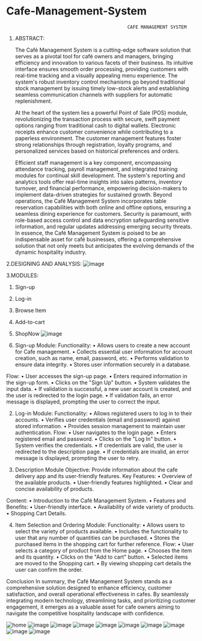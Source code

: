 # Cafe-Management-System
                                                 CAFE MANAGEMENT SYSTEM
	
1. ABSTRACT:

   The Café Management System is a cutting-edge software solution that serves as a pivotal tool for café owners and managers, bringing efficiency and innovation to various facets of their business. Its intuitive interface ensures smooth order processing, providing customers with real-time tracking and a visually appealing menu experience. The system's robust inventory control mechanisms go beyond traditional stock management by issuing timely low-stock alerts and establishing seamless communication channels with suppliers for automatic replenishment.

    At the heart of the system lies a powerful Point of Sale (POS) module, revolutionizing the transaction process with secure, swift payment options ranging from traditional cash to digital wallets. Electronic receipts enhance customer convenience while contributing to a paperless environment. The customer management features foster strong relationships through registration, loyalty programs, and personalized services based on historical preferences and orders.

    Efficient staff management is a key component, encompassing attendance tracking, payroll management, and integrated training modules for continual skill development. The system's reporting and analytics tools offer real-time insights into sales patterns, inventory turnover, and financial performance, empowering decision-makers to implement data-driven strategies for sustained growth.
   Beyond operations, the Café Management System incorporates table reservation capabilities with both online and offline options, ensuring a seamless dining experience for customers. Security is paramount, with role-based access control and data encryption safeguarding sensitive information, and regular updates addressing emerging security threats.
   In essence, the Café Management System is poised to be an indispensable asset for café businesses, offering a comprehensive solution that not only meets but anticipates the evolving demands of the dynamic hospitality industry.

	
2.DESIGNING  AND ANALYSIS:
![image](https://github.com/Selvashankari/Cafe-Management-System/assets/139032221/5c067b3d-8516-4a61-b326-65c004ce6d88)

3.MODULES:
1.	Sign-up
2.	Log-in
3.	Browse Item
4.	Add-to-cart
5.	ShopNow
![image](https://github.com/Selvashankari/Cafe-Management-System/assets/139032221/1aba02cc-d052-4ff5-a6df-d8f774ed128c)

1. Sign-up Module:
Functionality:
 •	Allows users to create a new account for Cafe management.
 •	Collects essential user information for account creation, such as name, email, password, etc.
 •	Performs validation to ensure data integrity.
 •	Stores user information securely in a database.

Flow:
 •	User accesses the sign-up page.
 •	Enters required information in the sign-up form.
 •	Clicks on the "Sign Up" button.
 •	System validates the input data.
 •	If validation is successful, a new user account is created, and the user is redirected to the login page.
 •	If validation fails, an error message is displayed, prompting the user to correct the input.

2. Log-in Module:
Functionality:
 •	Allows registered users to log in to their accounts.
 •	Verifies user credentials (email and password) against stored information.
 •	Provides session management to maintain user authentication.
Flow:
 •	User navigates to the login page.
 •	Enters registered email and password.
 •	Clicks on the "Log In" button.
 •	System verifies the credentials.
 •	If credentials are valid, the user is redirected to the description page.
 •	If credentials are invalid, an error message is displayed, prompting the user to retry.

3. Description Module
Objective:
  Provide information about the cafe delivery app and its user-friendly features.
Key Features:
 •	Overview of the available products.
 •	User-friendly features highlighted.
 •	Clear and concise availability of products.

Content:
 •	Introduction to the Café Management System.
 •	Features and Benefits:
 •	User-friendly interface.
 •	Availability of wide variety of products.
 •	Shopping Cart Details.

4. Item Selection and Ordering Module:
Functionality:
 •	Allows users to select the variety of products available.
 •	Includes the functionality to user that any number of quantities can be purchased.
 •	Stores the purchased items in the shopping cart for further reference.
Flow:
 •	User selects a category of product from the Home page.
 •	Chooses the item and its quantity.
 •	Clicks on the "Add to cart" button.
 •	Selected items are moved to the Shopping cart.
 •	By viewing shopping cart details the user can confirm the order.

Conclusion
  In summary, the Café Management System stands as a comprehensive solution designed to enhance efficiency, customer satisfaction, and overall operational effectiveness in cafes. By seamlessly integrating modern technology, streamlining tasks, and prioritizing customer engagement, it emerges as a valuable asset for cafe owners aiming to navigate the competitive hospitality landscape with confidence.

![home](https://github.com/Selvashankari/Cafe-Management-System/assets/139032221/8466c0c2-aa65-4a1d-9172-343ee57c90d6)
![image](https://github.com/Selvashankari/Cafe-Management-System/assets/139032221/8b02fec1-c860-40ff-b15c-0301ecb06298)
![image](https://github.com/Selvashankari/Cafe-Management-System/assets/139032221/04c6ea36-d742-42c5-ae4a-dbb887ae20a4)
![image](https://github.com/Selvashankari/Cafe-Management-System/assets/139032221/8a99f7f6-6cce-4802-99dc-c966c6d364d4)
![image](https://github.com/Selvashankari/Cafe-Management-System/assets/139032221/819c9a97-178e-411f-bf7a-dee04f2123ca)
![image](https://github.com/Selvashankari/Cafe-Management-System/assets/139032221/63056453-ff3c-4afb-be12-1c2213c80df9)
![image](https://github.com/Selvashankari/Cafe-Management-System/assets/139032221/269a221a-56cf-4603-8363-7517e26ec88e)
![image](https://github.com/Selvashankari/Cafe-Management-System/assets/139032221/e6b17fc9-fad8-4818-9739-9a2c7cdaf20c)
![image](https://github.com/Selvashankari/Cafe-Management-System/assets/139032221/ca2ee5d0-18cb-4f32-931a-2037e1e909ba)
![image](https://github.com/Selvashankari/Cafe-Management-System/assets/139032221/b5e418cb-4fee-435c-b4f6-e07b0d4710b0)

